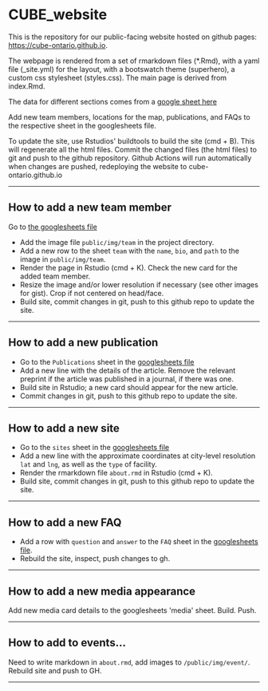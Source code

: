# CUBE_website

This is the repository for our public-facing website hosted on github pages: https://cube-ontario.github.io.  

The webpage is rendered from a set of rmarkdown files (*.Rmd), with a yaml file (_site.yml) for the layout, with a bootswatch theme (superhero), a custom css stylesheet (styles.css). The main page is derived from index.Rmd.

The data for different sections comes from a [google sheet here](https://docs.google.com/spreadsheets/d/1zSHLGGOSBIOgN3BXXGl2jPtJLBF6OExAznjqmRnzrTY/edit?usp=sharing)

Add new team members, locations for the map, publications, and FAQs to the respective sheet in the googlesheets file.

To update the site, use Rstudios' buildtools to build the site (cmd + B). This will regenerate all the html files. Commit the changed files (the html files) to git and push to the github repository. Github Actions will run automatically when changes are pushed, redeploying the website to cube-ontario.github.io

-----

## How to add a new team member

Go to [the googlesheets file](https://docs.google.com/spreadsheets/d/1zSHLGGOSBIOgN3BXXGl2jPtJLBF6OExAznjqmRnzrTY/edit?usp=sharing)

- Add the image file `public/img/team` in the project directory.
- Add a new row to the sheet `team` with the `name`, `bio`, and `path` to the image in `public/img/team`.  
- Render the page in Rstudio (cmd + K). Check the new card for the added team member.   
- Resize the image and/or lower resolution if necessary (see other images for gist). Crop if not centered on head/face.  
- Build site, commit changes in git, push to this github repo to update the site.

-----

## How to add a new publication

- Go to the `Publications` sheet in the [googlesheets file](https://docs.google.com/spreadsheets/d/1zSHLGGOSBIOgN3BXXGl2jPtJLBF6OExAznjqmRnzrTY/edit?usp=sharing) 
- Add a new line with the details of the article. Remove the relevant preprint if the article was published in a journal, if there was one.
- Build site in Rstudio; a new card should appear for the new article.
- Commit changes in git, push to this github repo to update the site.

-----

## How to add a new site

- Go to the `sites` sheet in the [googlesheets file](https://docs.google.com/spreadsheets/d/1zSHLGGOSBIOgN3BXXGl2jPtJLBF6OExAznjqmRnzrTY/edit?usp=sharing) 
- Add a new line with the approximate coordinates at city-level resolution `lat` and `lng`, as well as the `type` of facility.
- Render the rmarkdown file `about.rmd` in Rstudio (cmd + K). 
- Build site, commit changes in git, push to this github repo to update the site.

-----

## How to add a new FAQ

- Add a row with `question` and `answer` to the `FAQ` sheet in the [googlesheets file](https://docs.google.com/spreadsheets/d/1zSHLGGOSBIOgN3BXXGl2jPtJLBF6OExAznjqmRnzrTY/edit?usp=sharing).
- Rebuild the site, inspect, push changes to gh.

-----

## How to add a new media appearance

Add new media card details to the googlesheets 'media' sheet. Build. Push.


-----


## How to add to events...

Need to write markdown in `about.rmd`, add images to `/public/img/event/`. Rebuild site and push to GH.

-----

